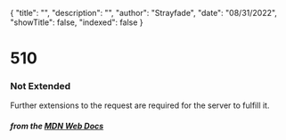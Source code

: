{
    "title": "",
    "description": "",
    "author": "Strayfade",
    "date": "08/31/2022",
    "showTitle": false,
    "indexed": false
}
# 510 
### Not Extended

Further extensions to the request are required for the server to fulfill it.

#### *from the [MDN Web Docs](https://developer.mozilla.org/en-US/docs/Web/HTTP/Status)* 